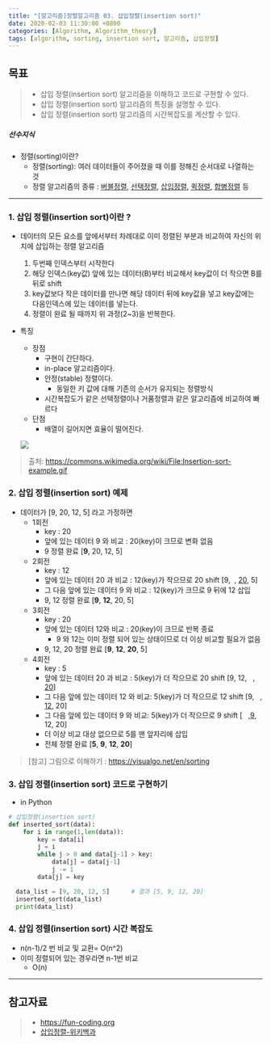 ```yaml
---
title: "[알고리즘]정렬알고리즘 03. 삽입정렬(insertion sort)"
date: 2020-02-03 11:30:00 +0800
categories: [Algorithm, Algorithm_theory]
tags: [algorithm, sorting, insertion sort, 알고리즘, 삽입정렬]
---
```

## 목표
> * 삽입 정렬(insertion sort) 알고리즘을 이해하고 코드로 구현할 수 있다.
> * 삽입 정렬(insertion sort) 알고리즘의 특징을 설명할 수 있다.
> * 삽입 정렬(insertion sort) 알고리즘의 시간복잡도를 계산할 수 있다.

##### 선수지식

* 정렬(sorting)이란?
  - 정렬(sorting): 여러 데이터들이 주어졌을 때 이를 정해진 순서대로 나열하는 것
  - 정렬 알고리즘의 종류 : [버블정렬], [선택정렬], [삽입정렬], [퀵정렬], [합병정렬] 등

[버블정렬]: /posts/sorting-bubblesort
[선택정렬]:/posts/sorting-selectionsort
[삽입정렬]:/posts/sorting-insertionsort
[퀵정렬]:/posts/sorting-quicksort
[합병정렬]:/posts/sorting-mergesort
------------------------------------------------------
### 1. 삽입 정렬(insertion sort)이란 ?

* 데이터의 모든 요소를 앞에서부터 차례대로 이미 정렬된 부분과 비교하여 자신의 위치에 삽입하는 정렬 알고리즘
  1. 두번째 인덱스부터 시작한다
  2. 해당 인덱스(key값) 앞에 있는 데이터(B)부터 비교해서 key값이 더 작으면 B를 뒤로 shift
  3. key값보다 작은 데이터를 만나면 해당 데이터 뒤에 key값을 넣고 key값에는 다음인덱스에 있는 데이터를 넣는다.
  4. 정렬이 완료 될 때까지 위 과정(2~3)을 반복한다.

* 특징
  - 장점
    + 구현이 간단하다.
    + in-place 알고리즘이다.
    + 안정(stable) 정렬이다.
      + 동일한 키 값에 대해 기존의 순서가 유지되는 정렬방식
    + 시간복잡도가 같은 선택정렬이나 거품정렬과 같은 알고리즘에 비교하여 빠르다
  - 단점
    + 배열이 길어지면 효율이 떨어진다.

  ![](https://upload.wikimedia.org/wikipedia/commons/9/9c/Insertion-sort-example.gif)

> 출처: <https://commons.wikimedia.org/wiki/File:Insertion-sort-example.gif>

### 2. 삽입 정렬(insertion sort) 예제
* 데이터가 [9, 20, 12, 5] 라고 가정하면
  - 1회전
    + key : 20
    + 앞에 있는 데이터 9 와 비교 : 20(key)이 크므로 변화 없음
    + 9 정렬 완료 [**9**, 20, 12, 5]
  - 2회전
    + key : 12
    + 앞에 있는 데이터 20 과 비교 : 12(key)가 작으므로 20 shift [9, &nbsp;, <U>20</U>, 5]
    + 그 다음 앞에 있는 데이터 9 와 비교 : 12(key)가 크므로 9 뒤에 12 삽입
    + 9, 12 정렬 완료 [**9**, **12**, 20, 5]
  - 3회전
    + key : 20
    + 앞에 있는 데이터 12와 비교 : 20(key)이 크므로 반복 종료
      + 9 와 12는 이미 정렬 되어 있는 상태이므로 더 이상 비교할 필요가 없음
    + 9, 12, 20 정렬 완료 [**9**, **12**, **20**, 5]
  - 4회전
    + key : 5
    + 앞에 있는 데이터 20 과 비교 : 5(key)가 더 작으므로 20 shift [9, 12, &nbsp; , <U>20</U>]
    + 그 다음 앞에 있는 데이터 12 와 비교: 5(key)가 더 작으므로 12 shift [9, &nbsp; , <U>12</U>, 20]
    + 그 다음 앞에 있는 데이터 9 와 비교: 5(key)가 더 작으므로 9 shift [ &nbsp; ,<U>9</U>, 12, 20]
    + 더 이상 비교 대상 없으므로 5를 맨 앞자리에 삽입
    + 전체 정렬 완료 [**5**, **9**, **12**, **20**]

> [참고] 그림으로 이해하기 : <https://visualgo.net/en/sorting>

### 3. 삽입 정렬(insertion sort) 코드로 구현하기

* in Python
```python
# 삽입정렬(insertion sort)
def inserted_sort(data):
    for i in range(1,len(data)):
        key = data[i]
        j = i
        while j > 0 and data[j-1] > key:
            data[j] = data[j-1]
            j -= 1
        data[j] = key

  data_list = [9, 20, 12, 5]      # 결과 [5, 9, 12, 20]
  inserted_sort(data_list)
  print(data_list)
```   

### 4. 삽입 정렬(insertion sort) 시간 복잡도

* n(n-1)/2 번 비교 및 교환= O(n^2)
* 이미 정렬되어 있는 경우라면 n-1번 비교
  - O(n)

------------------------------------------------
## 참고자료
> * <https://fun-coding.org>
> * [삽입정렬-위키백과]

[삽입정렬-위키백과]:https://ko.wikipedia.org/wiki/%EC%82%BD%EC%9E%85_%EC%A0%95%EB%A0%AC
